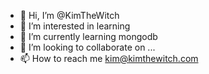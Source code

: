 - 👋 Hi, I’m @KimTheWitch
- 👀 I’m interested in learning
- 🌱 I’m currently learning mongodb
- 💞️ I’m looking to collaborate on ...
- 📫 How to reach me kim@kimthewitch.com

<!---
KimTheWitch/KimTheWitch is a ✨ special ✨ repository because its `README.md` (this file) appears on your GitHub profile.
You can click the Preview link to take a look at your changes.
--->
